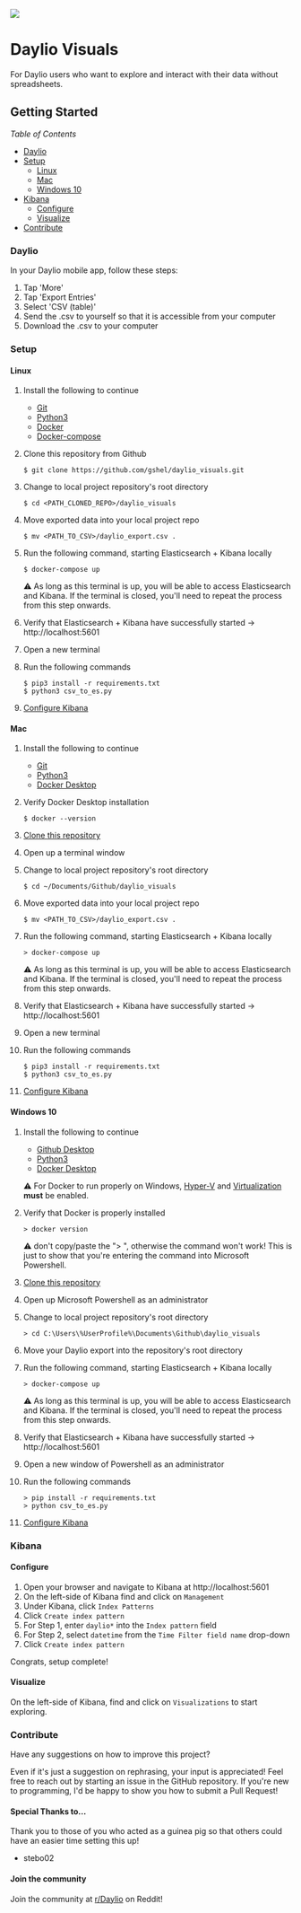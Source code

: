 ![](https://github.com/gshel/daylio_visuals/workflows/static/badge.svg)

# Daylio Visuals
For Daylio users who want to explore and interact with their data without spreadsheets.

## Getting Started
_Table of Contents_
* [Daylio](README.md#daylio)
* [Setup](README.md#setup)
    * [Linux](README.md#linux)
    * [Mac](README.md#mac)
    * [Windows 10](README.md#windows-10)
* [Kibana](README.md#kibana)
    * [Configure](README.md#configure)
    * [Visualize](README.md#visualize)
* [Contribute](README.md#contribute)
### Daylio
In your Daylio mobile app, follow these steps:
1. Tap 'More'
2. Tap 'Export Entries'
3. Select 'CSV (table)'
4. Send the .csv to yourself so that it is accessible from your computer
5. Download the .csv to your computer

### Setup
#### Linux
1. Install the following to continue
    * [Git](https://git-scm.com/book/en/v2/Getting-Started-Installing-Git/#_installing_on_linux)
    * [Python3](https://realpython.com/installing-python/#linux)
    * [Docker](https://docs.docker.com/install/)
    * [Docker-compose](https://docs.docker.com/compose/install/)
    
2. Clone this repository from Github
    
    ```$ git clone https://github.com/gshel/daylio_visuals.git```
    
3. Change to local project repository's root directory 
    
    ```$ cd <PATH_CLONED_REPO>/daylio_visuals```
    
4. Move exported data into your local project repo 
    
    ```$ mv <PATH_TO_CSV>/daylio_export.csv .```
    
5. Run the following command, starting Elasticsearch + Kibana locally 
    
    ```$ docker-compose up```
    
    :warning: As long as this terminal is up, you will be able to access Elasticsearch and Kibana. If the terminal is closed, you'll need to repeat the process from this step onwards. 

6. Verify that Elasticsearch + Kibana have successfully started -> http://localhost:5601

7. Open a new terminal

8. Run the following commands 
    
    ```
    $ pip3 install -r requirements.txt 
    $ python3 csv_to_es.py
   ```
    
9. [Configure Kibana](README.md#kibana)

#### Mac
1. Install the following to continue
    * [Git](https://help.github.com/en/desktop/getting-started-with-github-desktop/installing-github-desktop)
    * [Python3](https://realpython.com/installing-python/#macos-mac-os-x)
    * [Docker Desktop](https://docs.docker.com/docker-for-mac/install/)

2. Verify Docker Desktop installation

    ```$ docker --version```

3. [Clone this repository](https://help.github.com/en/desktop/contributing-to-projects/cloning-a-repository-from-github-to-github-desktop)

4. Open up a terminal window

5. Change to local project repository's root directory
    
    ```$ cd ~/Documents/Github/daylio_visuals```
    
6. Move exported data into your local project repo 
    
    ```$ mv <PATH_TO_CSV>/daylio_export.csv .```
    
7. Run the following command, starting Elasticsearch + Kibana locally 
    
    ```> docker-compose up```
    
    :warning: As long as this terminal is up, you will be able to access Elasticsearch and Kibana. If the terminal is closed, you'll need to repeat the process from this step onwards. 

8. Verify that Elasticsearch + Kibana have successfully started -> http://localhost:5601

9. Open a new terminal

10. Run the following commands 
    
    ```
    $ pip3 install -r requirements.txt 
    $ python3 csv_to_es.py
    ```
    
11. [Configure Kibana](README.md#kibana)

#### Windows 10
1. Install the following to continue
    * [Github Desktop](https://help.github.com/en/desktop/getting-started-with-github-desktop/installing-github-desktop)
    * [Python3](https://www.microsoft.com/en-us/p/python-37/9nj46sx7x90p)
    * [Docker Desktop](https://docs.docker.com/docker-for-windows/install/)
    
    :warning: For Docker to run properly on Windows, [Hyper-V](https://docs.microsoft.com/en-us/virtualization/hyper-v-on-windows/quick-start/enable-hyper-v) and [Virtualization](https://docs.docker.com/docker-for-windows/troubleshoot/#virtualization-must-be-enabled) **must** be enabled.
2. Verify that Docker is properly installed

    ```> docker version```
    
    :warning:  don't copy/paste the "> ", otherwise the command won't work! This is just to show that you're entering the command into Microsoft Powershell.

3. [Clone this repository](https://help.github.com/en/desktop/contributing-to-projects/cloning-a-repository-from-github-to-github-desktop)
    
4. Open up Microsoft Powershell as an administrator 
 
5. Change to local project repository's root directory
    
    ```> cd C:\Users\%UserProfile%\Documents\Github\daylio_visuals```

6. Move your Daylio export into the repository's root directory

7. Run the following command, starting Elasticsearch + Kibana locally 
    
    ```> docker-compose up```
    
    :warning: As long as this terminal is up, you will be able to access Elasticsearch and Kibana. If the terminal is closed, you'll need to repeat the process from this step onwards. 
 
8. Verify that Elasticsearch + Kibana have successfully started -> http://localhost:5601

9. Open a new window of Powershell as an administrator

10. Run the following commands 
    
    ```
    > pip install -r requirements.txt 
    > python csv_to_es.py
    ```
    
12. [Configure Kibana](README.md#kibana)
### Kibana
#### Configure
1. Open your browser and navigate to Kibana at http://localhost:5601
2. On the left-side of Kibana find and click on `Management`
3. Under Kibana, click `Index Patterns`
4. Click `Create index pattern`
5. For Step 1, enter `daylio*` into the `Index pattern` field
6. For Step 2, select `datetime` from the `Time Filter field name` drop-down
7. Click `Create index pattern`

Congrats, setup complete! 
#### Visualize
On the left-side of Kibana, find and click on `Visualizations` to start exploring.

### Contribute
Have any suggestions on how to improve this project? 

Even if it's just a suggestion on rephrasing, your input is appreciated! Feel free to reach out by starting an issue in the GitHub repository. If you're new to programming, I'd be happy to show you how to submit a Pull Request! 
#### Special Thanks to...
Thank you to those of you who acted as a guinea pig so that others could have an easier time setting this up!
* stebo02

#### Join the community
Join the community at [r/Daylio](https://www.reddit.com/r/daylio) on Reddit!
